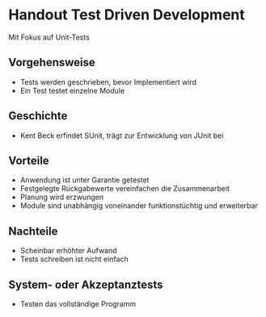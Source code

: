 Handout Test Driven Development
===============================

Mit Fokus auf Unit-Tests

Vorgehensweise
-------------
- Tests werden geschrieben, bevor Implementiert wird
- Ein Test testet einzelne Module

Geschichte
----------
- Kent Beck erfindet SUnit, trägt zur Entwicklung von JUnit bei


Vorteile
--------
- Anwendung ist unter Garantie getestet
- Festgelegte Rückgabewerte vereinfachen die Zusammenarbeit
- Planung wird erzwungen
- Module sind unabhängig voneinander funktionstüchtig und erweiterbar


Nachteile
---------
- Scheinbar erhöhter Aufwand
- Tests schreiben ist nicht einfach


System- oder Akzeptanztests
---------------------------
- Testen das vollständige Programm

